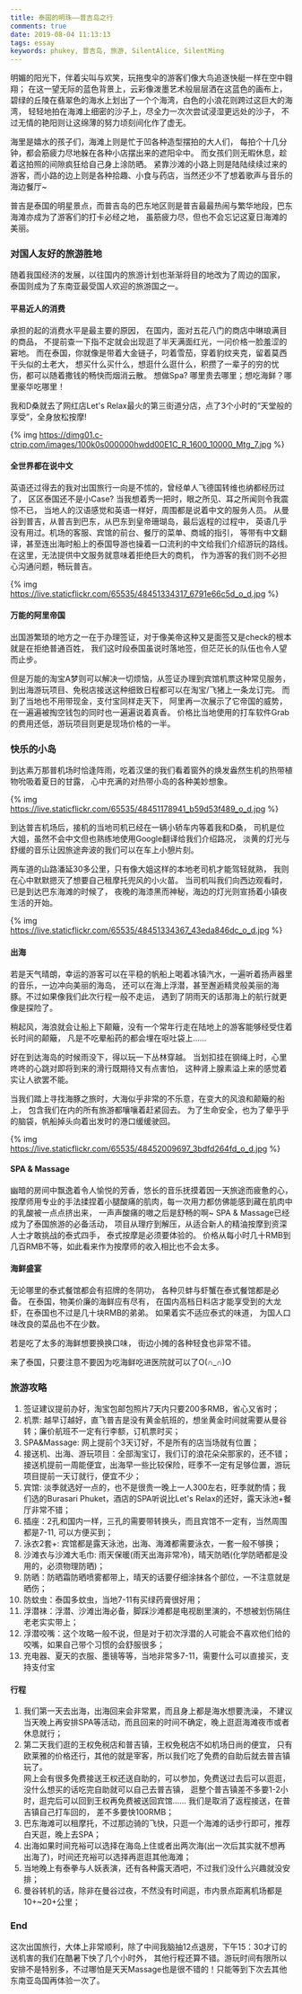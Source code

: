 ```yaml
---
title: 泰国的明珠——普吉岛之行
comments: true
date: 2019-08-04 11:13:13
tags: essay
keywords: phukey, 普吉岛, 旅游, SilentAlice, SilentMing
---
```


明媚的阳光下，伴着尖叫与欢笑，玩拖曳伞的游客们像大鸟追逐快艇一样在空中翱翔；
在这一望无际的蓝色背景上，云彩像泼墨艺术般层层洒在这蓝色的画布上，
碧绿的丘陵在翡翠色的海水上划出了一个个海湾，白色的小浪花则跨过这巨大的海湾，
轻轻地拍在海滩上细密的沙子上，尽全力一次次尝试浸湿更远处的沙子，
不过无情的艳阳则让这绵薄的努力顷刻间化作了虚无。

海里是嬉水的孩子们，海滩上则是忙于凹各种造型摆拍的大人们，
每拍个十几分钟，都会筋疲力尽地躲在各种小店摆出来的遮阳伞中。
而女孩们则无暇休息，趁着这拍照的间隙疯狂给自己身上涂防晒。
紧靠沙滩的小路上则是陆陆续续过来的游客，而小路的边上则是各种拾趣、小食与药店，当然还少不了想着歌声与音乐的海边餐厅~

普吉是泰国的明星景点，而普吉岛的巴东地区则是普吉最最热闹与繁华地段，巴东海滩亦成为了游客们的打卡必经之地，
虽筋疲力尽，但也不会忘记这夏日海滩的美丽。

<!-- more -->

### 对国人友好的旅游胜地

随着我国经济的发展，以往国内的旅游计划也渐渐将目的地改为了周边的国家，
泰国则成为了东南亚最受国人欢迎的旅游国之一。

#### 平易近人的消费

承担的起的消费水平是最主要的原因，
在国内，面对五花八门的商店中琳琅满目的商品，
不提前查一下指不定就会出现逛了半天满面红光，一问价格一脸羞涩的窘地。
而在泰国，你就像是带着大金链子，叼着雪茄，穿着豹纹夹克，留着莫西干头似的土老大，
想买什么买什么，想逛什么逛什么，积攒了一辈子的穷的忧伤，都可以随着撒钱的畅快而烟消云散。
想做Spa? 哪里贵去哪里；想吃海鲜？哪里豪华吃哪里！

我和D桑就去了网红店Let's Relax最火的第三街道分店，点了3个小时的“天堂般的享受”，全身放松按摩!

{% img https://dimg01.c-ctrip.com/images/100k0s000000hwdd00E1C_R_1600_10000_Mtg_7.jpg %}

#### 全世界都在说中文

英语还过得去的我对出国旅行一向是不怵的，曾经单人飞德国转维也纳都经历过了，
区区泰国还不是小Case? 当我想着秀一把时，眼之所见、耳之所闻则令我震惊不已，
当地人的汉语感觉和英语一样好，周围都是说着中文的服务人员。
从曼谷到普吉，从普吉到巴东，从巴东到皇帝珊瑚岛，最后返程的过程中，
英语几乎没有用过。机场的客服、宾馆的前台、餐厅的菜单、商城的指引，
等带有中文翻译，甚至连出海时船上的泰国导游也操着一口流利的中文给我们介绍游玩的路线。
在这里，无法提供中文服务就意味着拒绝巨大的商机，
作为游客的我们则不必担心沟通问题，畅玩普吉。

{% img https://live.staticflickr.com/65535/48451334317_6791e66c5d_o_d.jpg %}

#### 万能的阿里帝国

出国游繁琐的地方之一在于办理签证，对于像美帝这种又是面签又是check的根本就是在拒绝普通百姓，
我们这时段泰国虽说时落地签，但茫茫长的队伍也令人望而止步。

但是万能的淘宝A梦则可以解决一切烦恼，从签证办理到宾馆机票这种常见服务，
到出海游玩项目、免税店接送这种细致日程都可以在淘宝/飞猪上一条龙订完。
而到了当地也不用带现金，支付宝同样走天下，
阿里再一次展示了它帝国的威势，在一遍遍被掏空钱包的同时也一遍遍说着真香。
价格比当地使用的打车软件Grab的费用还低，游玩项目则更是现场价格的一半。

### 快乐的小岛

到达素万那普机场时恰逢阵雨，吃着汉堡的我们看着窗外的焕发盎然生机的热带植物吮吸着夏日的甘露，
心中充满的对热带小岛的各种美妙想象。

{% img https://live.staticflickr.com/65535/48451178941_b59d53f489_o_d.jpg %}

到达普吉机场后，接机的当地司机已经在一辆小轿车内等着我和D桑，
司机是位大姐，虽然不会中文但也熟练地使用Google翻译给我们介绍路况，
淡黄的灯光与舒缓的音乐让因旅途奔波的我们可以在车上小憩片刻。

两车道的山路潘延30多公里，只有像大姐这样的本地老司机才能驾轻就熟，
我则在心中默默摁灭了想要自己租摩托兜风的小火苗。
当司机叫我们向西边观看时，已是到达巴东海滩的时候了，
夜晚的海漆黑而神秘，海边的灯光则宣扬着小镇夜生活的开始。

{% img https://live.staticflickr.com/65535/48451334367_43eda846dc_o_d.jpg %}

#### 出海

若是天气晴朗，幸运的游客可以在平稳的帆船上喝着冰镇汽水，一遍听着扬声器里的音乐，一边冲向美丽的海岛，
还可以在海上浮潜，甚至邂逅精灵般美丽的海豚。不过如果像我们此次行程一般不走运，
遇到了阴雨天的话那海上的航行就更像是探险了。

稍起风，海浪就会让船上下颠簸，没有一个常年行走在陆地上的游客能够经受住着长时间的颠簸，
凡是不吃晕船药的都会埋在呕吐袋上……

好在到达海岛的时候雨没下，得以玩一下丛林穿越。
当划扣挂在钢绳上时，心里咚咚的心跳对即将到来的滑行既期待又有点害怕，
这种肾上腺素溢上来的感觉着实让人欲罢不能。

当我们踏上寻找海豚之旅时，大海似乎非常的不乐意，在变大的风浪和颠簸的船上，
包含我们在内的所有旅游都嚷嚷着赶紧回去。
为了生命安全，也为了晕乎乎的脑袋，帆船掉头向着出发时的港口缓缓驶回。

{% img https://live.staticflickr.com/65535/48452009697_3bdfd264fd_o_d.jpg %}

#### SPA & Massage

幽暗的房间中飘逸着令人愉悦的芳香，悠长的音乐抚摸着因一天旅途而疲惫的心，
按摩师用专业的手法揉捏着小腿酸痛的肌肉，每一次用力都仿佛能感到藏在肌肉中的乳酸被一点点挤出来，
一声声酸痛的嗷之后是舒畅的啊~ SPA & Massage已经成为了泰国旅游的必备活动，
项目从理疗到解压，从适合新人的精油按摩到资深人士才敢挑战的泰式四手，
泰式按摩是必须要体验的。
价格从每小时几十RMB到几百RMB不等，如此看来作为按摩师的收入相比也不会太多。

#### 海鲜盛宴

无论哪里的泰式餐馆都会有招牌的冬阴功，
各种贝蚌与虾蟹在泰式餐馆都是必备。
在泰国，物美价廉的海鲜应有尽有，
在国内高档日料店才能享受到的大龙虾，在泰国也不过是几十块RMB的弟弟。
如果着实不适应泰式的味道，
为国人口味改良的菜品也不在少数。

若是吃了太多的海鲜想要换换口味，
街边小摊的各种轻食也非常不错。

来了泰国，只要注意不要因为吃海鲜吃进医院就可以了O(∩_∩)O

### 旅游攻略

1. 签证建议提前办好，淘宝包邮包照片7天内只要200多RMB，省心又省时；
2. 机票: 越早订越好，直飞普吉是没有黄金航班的，想坐黄金时间就需要从曼谷转；廉价航班不一定有行李额，订机票时买；
3. SPA&Massage: 网上提前个3天订好，不是所有的店当场就有位置；
4. 接送机、出海、游玩项目：全部淘宝订，我们订的浪花朵朵那家的，还不错；接送机提前一周能便宜，出海早一些比较保险，旺季不一定有足够位置，游玩项目提前一天订就行，便宜不少；
5. 宾馆: 淡季就选好一点的，也不是很贵一晚上一人300左右，旺季就酌情；我们选的Burasari Phuket，酒店的SPA听说比Let's Relax的还好，露天泳池+餐厅非常不错；
6. 插座：2孔和国内一样，三孔的需要带转换头，而且宾馆不一定有，当然周围都是7-11, 可以方便买到；
7. 泳衣2套+: 宾馆都是露天泳池，出海、海滩都需要泳衣，一套一般不够换；
8. 沙滩衣与沙滩大毛巾: 雨天保暖(雨天出海非常冷)，晴天防晒(化学防晒都是没用的，必须物理防晒)；
9. 防晒：防晒霜防晒喷雾都带上，晴天的话要仔细涂抹各个部位，一不注意就是晒伤；
10. 防蚊虫：泰国多蚊虫，当地7-11有买绿药膏很好用；
11. 浮潜袜：浮潜、沙滩出海必备，脚踩沙滩都是电视剧里演的，不想被划伤隔住老老实实带上；
12. 浮潜咬嘴：这个攻略一般不说，但是对于初次浮潜的人可能会不喜欢他们给的咬嘴，如果自己带个习惯的会舒服很多；
13. 充电器、夏天的衣服、墨镜等等，当地非常多7-11，需要什么可以直接买，支持支付宝
    
#### 行程

1. 我们第一天去出海，出海回来会非常累，而且身上都是海水想要洗澡，
   不建议当天晚上再安排SPA等活动，而且回来的时间不确定，晚上逛逛海滩夜市或者休息就行；
2. 第二天我们逛的王权免税店和普吉镇，王权免税店不如机场日尚的便宜，
   只有欧莱雅的价格还行，其他的就是宰客，所以我们吃了免费的自助后就去普吉镇玩了。<br>
   网上会有很多免费接送王权还送自助的，可以参加，免费送过去后可以逛逛，没什么想买的话吃完自助就可以自己去普吉镇，
   逛整个普吉镇差不多要1-2小时，逛完后可以回到王权再免费被送回宾馆…… 我们是取消了返程接送，在普吉镇自己打车回的，
   差不多要快100RMB；
3. 巴东海滩可以租摩托，不过那边骑的飞快，只逛一个海滩的话步行即可，推荐白天逛，晚上去SPA；
4. 出海如果时间充裕可以选择在海岛上住或者出两次海(出一次后其实就不想再出海了)，时间还充裕可以选择再逛逛其他海滩；
5. 当地晚上有泰拳与人妖表演，还有各种露天酒吧，不过我们没什么兴趣就没安排；
6. 曼谷转机的话，除非在曼谷过夜，不然没有时间逛，市内景点距离机场都是10+~20+公里；

### End

这次出国旅行，大体上非常顺利，除了中间我脑抽12点退房，下午15：30才订的送机害的我们在酷暑下怏了几个小时外，
其他行程还算不错。游玩时间有限所以安排不是特别多，不过哪怕是天天Massage也是很不错的！只能等到下次去其他东南亚岛国再体验一次了。